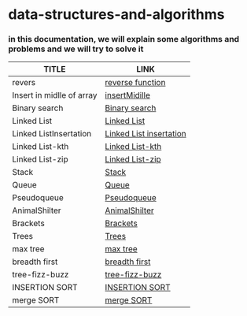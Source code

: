 # data-structures-and-algorithms
### in this documentation, we will explain some algorithms and problems and we will try to solve it

| TITLE                     | LINK                                                           | 
|---------------------------|----------------------------------------------------------------|
| revers                    | [reverse function](./java/data%20and%20algo%20cc/reverse.md)   | 
| Insert in midlle of array | [insertMidille](./java/data%20and%20algo%20cc/insertMiddle.md) | 
| Binary search             | [Binary search](./java/data%20and%20algo%20cc/binarySearch.md) | 
| Linked List               | [ Linked List ](./java/LinkedList/LinkedList.md)               | 
| Linked ListInsertation               | [ Linked List insertation ](./java/LinkedList/linkedListInsertation.md) 
| Linked List-kth               | [ Linked List-kth ](./java/LinkedList/kth.md)  
| Linked List-zip               | [ Linked List-zip ](./java/LinkedList/zip.md)  
| Stack               | [ Stack ](./java/Stack/Stack.md)  
| Queue              | [ Queue ](./java/Queue/queue.md)  
| Pseudoqueue              | [ Pseudoqueue ](./java/Stack/pescustack.md) 
| AnimalShilter              | [ AnimalShilter ](./java/Queue/animal.md)   
| Brackets             | [ Brackets ](./java/Stack/brackets.md) 
| Trees             | [ Trees ](./java/BinaryTree/tree.md) 
| max tree            | [ max tree ](./java/BinaryTree/maxtree.md)  
| breadth first            | [ breadth first ](./java/stackAndQueue/breadth.md)     
| tree-fizz-buzz           | [ tree-fizz-buzz ](./java/BinaryTree/fizzbuzz.md) 
| INSERTION SORT           | [INSERTION SORT ](./java/stackAndQueue/sorting.md)
| merge SORT           | [merge SORT ](./java/stackAndQueue/sortmerge.md)             